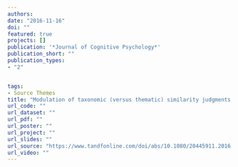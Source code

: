 ```yaml
---
authors:
date: "2016-11-16"
doi: ""
featured: true
projects: []
publication: '*Journal of Cognitive Psychology*'
publication_short: ""
publication_types:
- "2"


tags:
- Source Themes
title: "Modulation of taxonomic (versus thematic) similarity judgments and product choices by inducing local and global processing"
url_code: ""
url_dataset: ""
url_pdf: ""
url_poster: ""
url_project: ""
url_slides: ""
url_source: "https://www.tandfonline.com/doi/abs/10.1080/20445911.2016.1212057"
url_video: ""
---
```

